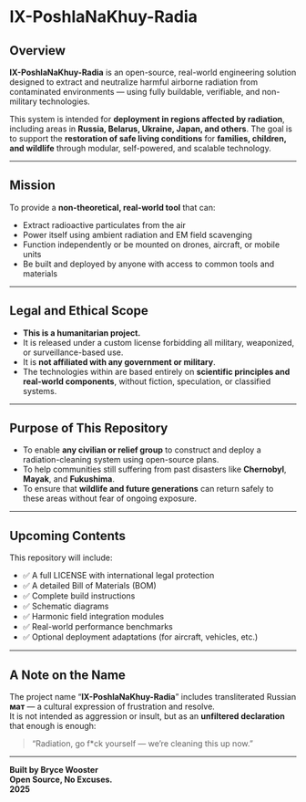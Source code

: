 # IX-PoshlaNaKhuy-Radia

## Overview  
**IX-PoshlaNaKhuy-Radia** is an open-source, real-world engineering solution designed to extract and neutralize harmful airborne radiation from contaminated environments — using fully buildable, verifiable, and non-military technologies.

This system is intended for **deployment in regions affected by radiation**, including areas in **Russia, Belarus, Ukraine, Japan, and others**. The goal is to support the **restoration of safe living conditions** for **families, children, and wildlife** through modular, self-powered, and scalable technology.

---

## Mission

To provide a **non-theoretical, real-world tool** that can:
- Extract radioactive particulates from the air
- Power itself using ambient radiation and EM field scavenging
- Function independently or be mounted on drones, aircraft, or mobile units
- Be built and deployed by anyone with access to common tools and materials

---

## Legal and Ethical Scope

- **This is a humanitarian project.**
- It is released under a custom license forbidding all military, weaponized, or surveillance-based use.
- It is **not affiliated with any government or military**.
- The technologies within are based entirely on **scientific principles and real-world components**, without fiction, speculation, or classified systems.

---

## Purpose of This Repository

- To enable **any civilian or relief group** to construct and deploy a radiation-cleaning system using open-source plans.
- To help communities still suffering from past disasters like **Chernobyl**, **Mayak**, and **Fukushima**.
- To ensure that **wildlife and future generations** can return safely to these areas without fear of ongoing exposure.

---

## Upcoming Contents

This repository will include:
- ✅ A full LICENSE with international legal protection
- ✅ A detailed Bill of Materials (BOM)
- ✅ Complete build instructions
- ✅ Schematic diagrams
- ✅ Harmonic field integration modules
- ✅ Real-world performance benchmarks
- ✅ Optional deployment adaptations (for aircraft, vehicles, etc.)

---

## A Note on the Name

The project name “**IX-PoshlaNaKhuy-Radia**” includes transliterated Russian **мат** — a cultural expression of frustration and resolve.  
It is not intended as aggression or insult, but as an **unfiltered declaration** that enough is enough:  
> “Radiation, go f*ck yourself — we’re cleaning this up now.”

---

**Built by Bryce Wooster  
Open Source, No Excuses.  
2025**  
